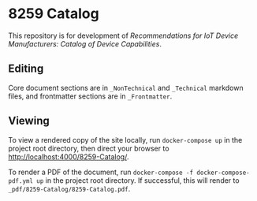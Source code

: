 # 8259 Catalog

This repository is for development of _Recommendations for IoT Device Manufacturers: Catalog of Device Capabilities_.

## Editing

Core document sections are in `_NonTechnical` and `_Technical` markdown files, and frontmatter sections are in `_Frontmatter`.

## Viewing

To view a rendered copy of the site locally, run `docker-compose up` in the project root directory, then direct your browser to <http://localhost:4000/8259-Catalog/>.

To render a PDF of the document, run `docker-compose -f docker-compose-pdf.yml up` in the project root directory. If successful, this will render to `_pdf/8259-Catalog/8259-Catalog.pdf`.
